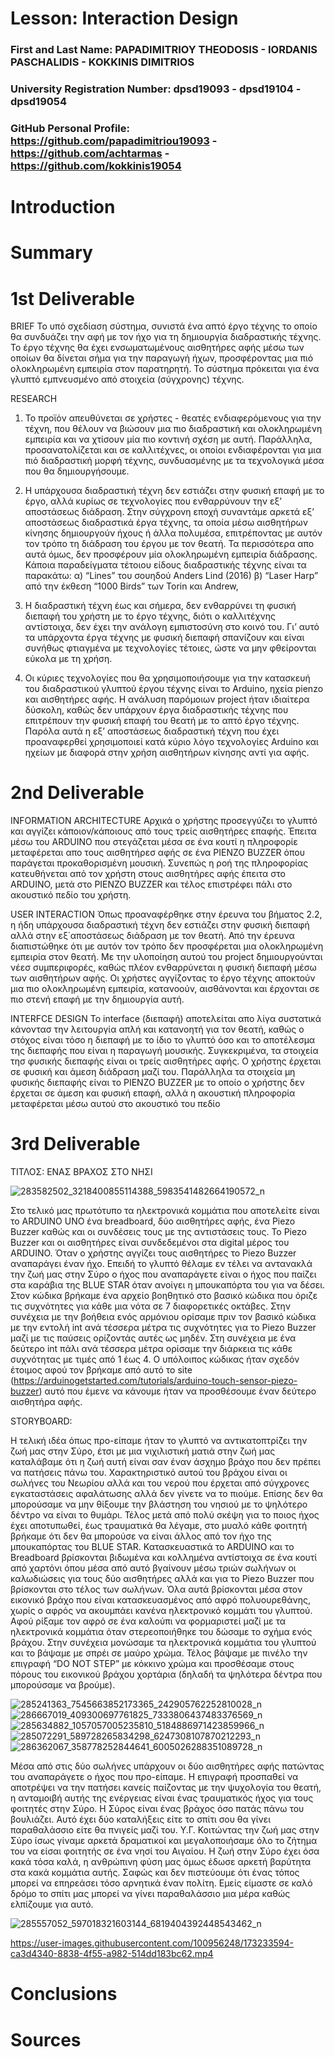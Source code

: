 # Lesson: Interaction Design

### First and Last Name: PAPADIMITRIOY THEODOSIS - IORDANIS PASCHALIDIS - KOKKINIS DIMITRIOS
### University Registration Number: dpsd19093 - dpsd19104 - dpsd19054
### GitHub Personal Profile: https://github.com/papadimitriou19093 - https://github.com/achtarmas - https://github.com/kokkinis19054

# Introduction

# Summary


# 1st Deliverable
BRIEF
Το υπό σχεδίαση σύστημα, συνιστά ένα απτό έργο τέχνης το οποίο θα συνδυάζει την αφή με τον ήχο για τη δημιουργία διαδραστικής τέχνης. Το έργο τέχνης θα έχει ενσωματωμένους αισθητήρες αφής μέσω των οποίων θα δίνεται σήμα για την παραγωγή ήχων, προσφέροντας μια πιό ολοκληρωμένη εμπειρία στον παρατηρητή. Το σύστημα πρόκειται για ένα γλυπτό εμπνευσμένο από στοιχεία (σύγχρονης) τέχνης.

RESEARCH
   1. Το προϊόν απευθύνεται σε χρήστες - θεατές ενδιαφερόμενους για την τέχνη, που θέλουν να βιώσουν μια πιο διαδραστική και ολοκληρωμένη εμπειρία και να χτίσουν μία πιο κοντινή σχέση με αυτή. Παράλληλα, προσανατολίζεται και σε καλλιτέχνες, οι οποίοι ενδιαφέρονται για μια πιό διαδραστική μορφή τέχνης, συνδυασμένης με τα τεχνολογικά μέσα που θα δημιουργήσουμε.

   2. Η υπάρχουσα διαδραστική τέχνη δεν εστιάζει στην φυσική επαφή με το έργο, αλλά κυρίως σε τεχνολογίες που ενθαρρύνουν την εξ’ αποστάσεως διάδραση. Στην σύγχρονη εποχή συναντάμε αρκετά εξ’ αποστάσεως διαδραστικά έργα τέχνης, τα οποία μέσω αισθητήρων κίνησης δημιουργούν ήχους ή άλλα πολυμέσα, επιτρέποντας με αυτόν τον τρόπο τη διάδραση του έργου με τον θεατή. Τα περισσότερα απο αυτά όμως, δεν προσφέρουν μία ολοκληρωμένη εμπειρία διάδρασης. Κάποια παραδείγματα τέτοιου είδους διαδραστικής τέχνης είναι τα παρακάτω:
α) “Lines” του σουηδού Anders Lind (2016)
β) “Laser Harp” από την έκθεση “1000 Birds” των Torin και Andrew, 

   3. Η διαδραστική τέχνη έως και σήμερα, δεν ενθαρρύνει τη φυσική διεπαφή του χρήστη με το έργο τέχνης, διότι ο καλλιτέχνης αντίστοιχα, δεν έχει την ανάλογη εμπιστοσύνη στο κοινό του. Γι’ αυτό τα υπάρχοντα έργα τέχνης με φυσική διεπαφή σπανίζουν και είναι συνήθως φτιαγμένα με τεχνολογίες τέτοιες,  ώστε να μην φθείρονται εύκολα με τη χρήση.
   
   4. Οι κύριες τεχνολογίες που θα χρησιμοποιήσουμε για την κατασκευή του διαδραστικού γλυπτού έργου τέχνης είναι το Arduino, ηχεία pienzo και αισθητήρες αφής. Η ανάλυση παρόμοιων project ήταν ιδιαίτερα δύσκολη, καθώς δεν υπάρχουν έργα διαδραστικής τέχνης που επιτρέπουν την φυσική επαφή του θεατή με το απτό έργο τέχνης. Παρόλα αυτά η εξ’ αποστάσεως διαδραστική τέχνη που έχει προαναφερθεί χρησιμοποιεί κατά κύριο λόγο τεχνολογίες Arduino και ηχείων με διαφορά στην χρήση αισθητήρων κίνησης αντί για αφής.      


# 2nd Deliverable

INFORMATION ARCHITECTURE 
Αρχικά ο χρήστης προσεγγύζει το γλυπτό και αγγίζει κάποιον/κάποιους από τους τρείς αισθητήρες επαφής. Έπειτα μέσω του ARDUINO που στεγάζεται μέσα σε ένα κουτί η πληροφορίε μεταφέρεται απο τους αισθητήρεσ αφής σε ένα PIENZO BUZZER όπου παράγεται προκαθορισμένη μουσική. Συνεπώς η ροή της πληροφορίας κατευθήνεται από τον χρήστη στους αισθητήρες αφής έπειτα στο ARDUINO, μετά στο PIENZO BUZZER και τέλος επιστρέφει πάλι στο ακουστικό πεδίο του χρήστη.

USER INTERACTION 
Όπως προαναφέρθηκε στην έρευνα του βήματος 2.2, η ήδη υπάρχουσα διαδραστική τέχνη δεν εστιάζει στην φυσική διεπαφή αλλά στην εξ΄αποστάσεως διάδραση με τον θεατή. Από την έρευνα διαπιστώθηκε ότι με αυτόν τον τρόπο δεν προσφέρεται μια ολοκληρωμένη εμπειρία στον θεατή. Με την υλοποίηση αυτού του project δημιουργούνται νέεσ συμπεριφορές, καθώς πλέον ενθαρρύνεται η φυσική διεπαφή μέσω των αισθητήρων αφής. Οι χρήστες αγγίζοντας το έργο τέχνης αποκτούν μια πιο ολοκληρωμένη εμπειρία, κατανοούν, αισθάνονται και έρχονται σε πιο στενή επαφή με την δημιουργία αυτή.

INTERFCE DESIGN
Το interface (διεπαφή) αποτελείται απο λίγα συστατικά κάνοντασ την λειτουργία απλή και κατανοητή για τον θεατή, καθώς ο στόχος είναι τόσο η διεπαφή με το ίδιο το γλυπτό όσο και το αποτέλεσμα της διεπαφής που είναι η παραγωγή μουσικής. Συγκεκριμένα, τα στοιχεία τησ φυσικής διεπαφής είναι οι τρείς αισθητήρες αφής. Ο χρήστης έρχεται σε φυσική και άμεση διάδραση μαζί του. Παράλληλα τα στοιχεία μη φυσικής διεπαφής είναι το PIENZO BUZZER με το οποίο ο χρήστης δεν έρχεται σε άμεση και φυσική επαφή, αλλά η ακουστική πληροφορία μεταφέρεται μέσω αυτού στο ακουστικό του πεδίο 

# 3rd Deliverable 
ΤΙΤΛΟΣ: ΕΝΑΣ ΒΡΑΧΟΣ ΣΤΟ ΝΗΣΙ 

![283582502_3218400855114388_5983541482664190572_n](https://user-images.githubusercontent.com/100956248/173231909-41f98383-55ee-4257-92b3-7d0633e389ad.jpg)

Στο τελικό μας πρωτότυπο τα ηλεκτρονικά κομμάτια που αποτελείτε είναι το ARDUINO UNO ένα breadboard, δύο αισθητήρες αφής, ένα Piezo Buzzer καθώς και οι συνδέσεις τους  με της αντιστάσεις τους. To Piezo Buzzer και οι αισθητήρες είναι συνδεδεμένοι στα digital μέρος του ARDUINO. 
Όταν ο χρήστης αγγίζει τους αισθητήρες το Piezo Buzzer αναπαράγει έναν ήχο. Επειδή το γλυπτό θέλαμε εν τέλει να αντανακλά την ζωή μας στην Σύρο ο ήχος που αναπαράγετε είναι ο ήχος που παίζει στα καράβια της BLUE STAR όταν ανοίγει η μπουκαπόρτα του για να δέσει. 
Στον κώδικα βρήκαμε ένα αρχείο βοηθητικό στο βασικό κώδικα που όριζε τις συχνότητες για κάθε μια νότα σε 7 διαφορετικές οκτάβες. Στην συνέχεια με την βοήθεια ενός αρμόνιου ορίσαμε πριν τον βασικό κώδικα με την εντολή int ανά τέσσερα μέτρα τις συχνότητες για το Piezo Buzzer μαζί με τις παύσεις ορίζοντάς αυτές ως μηδέν. Στη συνέχεια με ένα δεύτερο int πάλι ανά τέσσερα μέτρα ορίσαμε την διάρκεια τις κάθε συχνότητας με τιμές από 1 έως 4. Ο υπόλοιπος κώδικας ήταν σχεδόν έτοιμος αφού τον βρήκαμε από αυτό το site (https://arduinogetstarted.com/tutorials/arduino-touch-sensor-piezo-buzzer) αυτό που έμενε να κάνουμε ήταν να προσθέσουμε έναν δεύτερο αισθητήρα αφής. 

STORYBOARD: 

Η τελική ιδέα όπως προ-είπαμε ήταν το γλυπτό να αντικατοπτρίζει την ζωή μας στην Σύρο, έτσι με μια νιχιλιστική ματιά στην ζωή μας καταλάβαμε ότι η ζωή αυτή είναι σαν έναν άσχημο βράχο που δεν πρέπει να πατήσεις πάνω του. Χαρακτηριστικό αυτού του βράχου είναι οι σωλήνες του Νεωρίου αλλά και του νερού που έρχεται από σύγχρονες εγκαταστάσεις αφαλάτωσης αλλά δεν γίνετε να το πιούμε. Επίσης δεν θα μπορούσαμε να μην θίξουμε την βλάστηση του νησιού με το ψηλότερο δέντρο να είναι το θυμάρι. Τέλος μετά από πολύ σκέψη για το ποιος ήχος έχει αποτυπωθεί, έως τραυματικά θα λέγαμε, στο μυαλό κάθε φοιτητή βρήκαμε ότι δεν θα μπορούσε να είναι άλλος από τον ήχο της μπουκαπόρτας του BLUE STAR. 
Κατασκευαστικά το ARDUINO και το Breadboard βρίσκονται βιδωμένα και κολλημένα αντίστοιχα σε ένα κουτί από χαρτόνι όπου μέσα από αυτό βγαίνουν μέσω τριών σωλήνων οι καλωδιώσεις για τους δύο αισθητήρες αλλά και για το Piezo Buzzer που βρίσκονται στο τέλος των σωλήνων. Όλα αυτά βρίσκονται μέσα στον εικονικό βράχο που είναι κατασκευασμένος από αφρό πολυουρεθάνης, χωρίς ο αφρός να ακουμπάει κανένα ηλεκτρονικό κομμάτι του γλυπτού. Αφού ρίξαμε τον αφρό σε ένα καλούπι να φορμαριστεί μαζί με τα ηλεκτρονικά κομμάτια όταν στερεοποιήθηκε του δώσαμε το σχήμα ενός βράχου. Στην συνέχεια μονώσαμε τα ηλεκτρονικά κομμάτια του γλυπτού και το βάψαμε με σπρέι σε μαύρο χρώμα. Τέλος βάψαμε με πινέλο την επιγραφή “DO NOT STEP” με κόκκινο χρώμα και προσθέσαμε στους πόρους του εικονικού βράχου χορτάρια (δηλαδή τα ψηλότερα δέντρα που μπορούσαμε να βρούμε).

![285241363_7545663852173365_242905762252810028_n](https://user-images.githubusercontent.com/100956248/173231932-01646e02-3f67-4b96-9bd0-979bb7b3377b.jpg)
![286667019_409300697761825_7333806437483376569_n](https://user-images.githubusercontent.com/100956248/173231935-5dc235c0-828e-48b5-ba80-3380ede6735b.jpg)
![285634882_1057057005235810_5184886971423859966_n](https://user-images.githubusercontent.com/100956248/173231942-fa6adfff-f26d-4407-a966-7b206e0dcfc9.jpg)
![285072291_589728265834298_6247308107870212293_n](https://user-images.githubusercontent.com/100956248/173231950-8d239e92-ca51-4e53-8d95-d855c51e8ed7.jpg)
![286362067_358778252844641_6005026288351089728_n](https://user-images.githubusercontent.com/100956248/173233549-b73c4b4a-93a0-4098-aa0d-13866b01b337.jpg)

Μέσα από στις δύο σωλήνες υπάρχουν οι δύο αισθητήρες αφής πατώντας του αναπαράγετε ο ήχος που προ-είπαμε. Η επιγραφή προσπαθεί να  αποτρέψει να την πατήσει κανείς παίζοντας με την ψυχολογία του θεατή, η ανταμοιβή αυτής της ενέργειας είναι ένας τραυματικός ήχος για τους φοιτητές στην Σύρο. 
Η Σύρος είναι ένας βράχος όσο πατάς πάνω του βουλιάζει. Αυτό έχει δύο καταλήξεις είτε το σπίτι σου θα γίνει παραθαλάσσιο είτε θα πνιγείς μαζί του.
Υ.Γ. 
Κοιτώντας την ζωή μας στην Σύρο ίσως γίναμε αρκετά δραματικοί και μεγαλοποιήσαμε όλο το ζήτημα του να είσαι φοιτητής σε ένα νησί του Αιγαίου. Η ζωή στην Σύρο έχει όσα κακά τόσα καλά, η ανθρώπινη φύση μας όμως έδωσε αρκετή βαρύτητα στα κακά κομμάτια αυτής. Σαφώς και δεν πιστεύουμε ότι ένας τόπος μπορεί να επηρεάσει τόσο αρνητικά έναν πολίτη. Εμείς είμαστε σε καλό δρόμο το σπίτι μας μπορεί να γίνει παραθαλάσσιο μια μέρα καθώς ελπίζουμε για αυτό.

![285557052_597018321603144_6819404392448543462_n](https://user-images.githubusercontent.com/100956248/173231959-0c81a462-ee8a-443a-a765-d1848f79f9cf.jpg)


https://user-images.githubusercontent.com/100956248/173233594-ca3d4340-8838-4f55-a982-514dd183bc62.mp4


# Conclusions


# Sources
